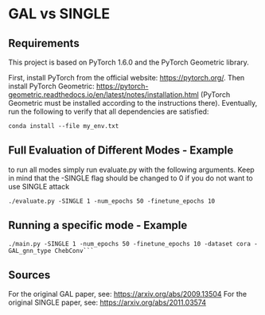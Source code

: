 # GAL vs SINGLE

## Requirements
This project is based on PyTorch 1.6.0 and the PyTorch Geometric library.

First, install PyTorch from the official website: https://pytorch.org/.
Then install PyTorch Geometric: https://pytorch-geometric.readthedocs.io/en/latest/notes/installation.html
(PyTorch Geometric must be installed according to the instructions there).
Eventually, run the following to verify that all dependencies are satisfied:

```setup
conda install --file my_env.txt
```

## Full Evaluation of Different Modes - Example
to run all modes simply run evaluate.py with the following arguments. 
Keep in mind that the -SINGLE flag should be changed to 0 if you do not want to use SINGLE attack
```buildoutcfg
./evaluate.py -SINGLE 1 -num_epochs 50 -finetune_epochs 10
```

## Running a specific mode - Example
```buildoutcfg
./main.py -SINGLE 1 -num_epochs 50 -finetune_epochs 10 -dataset cora -GAL_gnn_type ChebConv```
```

## Sources
For the original GAL paper, see: https://arxiv.org/abs/2009.13504
For the original SINGLE paper, see: https://arxiv.org/abs/2011.03574
